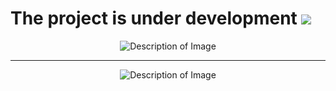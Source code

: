 The project is under development ![](https://media.tenor.com/JLQ2QSxkNtAAAAAj/حتووميالحربي.gif)
=============================================================================================================================
<p align="center">
  <img src="https://github.com/user-attachments/assets/2f495ffb-ed94-49b9-9c86-60e786c69b6f" alt="Description of Image">
</p>

___

<p align="center">
  <img src="https://github.com/user-attachments/assets/fb25311a-3d30-4ad5-8ea9-e5985e970d77" alt="Description of Image">
</p>
